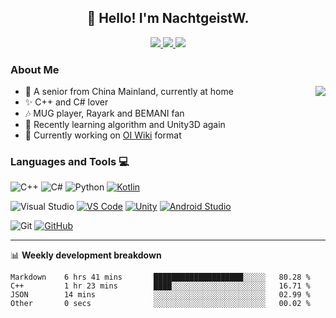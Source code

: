 <h2 align="center">👋 Hello! I'm NachtgeistW.</h2>
<p align="center">
  <a href="https://nachtgeistw.github.io/Berksey/">
    <img alight="center" src="https://img.shields.io/website?color=black&style=flat&up_message=Berksey&url=https://nachtgeistw.github.io/Berksey/"/>
  </a>
  <a href="https://twitter.com/Nightwheel_C">
    <img alight="center" src="https://img.shields.io/badge/-@Nightwheel_C-%231DA1F2?style=flat&logo=twitter&logoColor=ffffff"/>
  </a>
  <a href="https://weibo.com/7312904644/profile?rightmod=1&wvr=6&mod=personnumber&is_new=1">
    <img alight="center" src="https://img.shields.io/badge/-%E5%A4%9C%E8%BD%AE_Nightwheel-%23E6162D?style=flat&logo=sina-weibo"/>
  </a>
</p>

### About Me

<img align="right" src="https://github-readme-stats.vercel.app/api?username=NachtgeistW&show_icons=true"/>

- 🏡 A senior from China Mainland, currently at home
- ✨ C++ and C# lover
- 🎶 MUG player, Rayark and BEMANI fan
- 🌱 Recently learning algorithm and Unity3D again
- 🔭 Currently working on [OI Wiki](https://github.com/OI-wiki/OI-wiki/) format

### Languages and Tools 💻
![C++](https://img.shields.io/badge/-C/C++-%2300599C?style=flat&logo=C&logoColor=ffffff) ![C#](https://img.shields.io/badge/-C%23-%23239120?style=flat&logo=C-Sharp) ![Python](https://img.shields.io/badge/-Python-%23000000?style=flat&logo=python&logoColor=3776AB) [![Kotlin](https://img.shields.io/badge/-Kotlin-blueviolet?style=flat&logo=Kotlin&logoColor=ff722c)](https://kotlinlang.org/)

![Visual Studio](https://img.shields.io/badge/-Visual_Studio-%235C2D91?style=flat&logo=visual-studio) [![VS Code](https://img.shields.io/badge/-VSCode-%23007ACC?style=flat&logo=visual-studio-code)](https://code.visualstudio.com/) [![Unity](https://img.shields.io/badge/-Unity-%23000000?style=flat&logo=Unity)](https://unity.com/) [![Android Studio](https://img.shields.io/badge/-Android_Studio-%233DDC84?style=flat&logo=android-studio&logoColor=ffffff)](https://developer.android.com/studio)

![Git](https://img.shields.io/badge/-Git-black?style=flat&logo=git) [![GitHub](https://img.shields.io/badge/-GitHub-%23181717?style=flat&logo=github)](https://github.com/NachtgeistW)

---
📊 **Weekly development breakdown**
<!--START_SECTION:waka-->
```text
Markdown    6 hrs 41 mins       ████████████████████░░░░░   80.28 % 
C++         1 hr 23 mins        ████░░░░░░░░░░░░░░░░░░░░░   16.71 % 
JSON        14 mins             ░░░░░░░░░░░░░░░░░░░░░░░░░   02.99 % 
Other       0 secs              ░░░░░░░░░░░░░░░░░░░░░░░░░   00.02 %
```
<!--END_SECTION:waka-->

<!--
ref: 
https://github.com/xiaoluoboding/xiaoluoboding
https://github.com/hritik5102/hritik5102

-->
